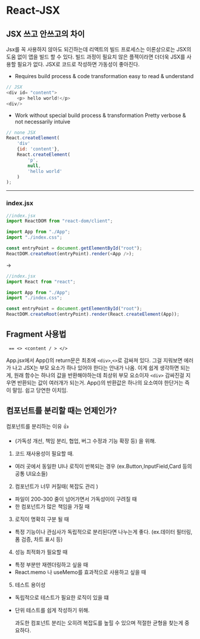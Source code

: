 # React-JSX

## JSX 쓰고 안쓰고의 차이

Jsx를 꼭 사용하지 않아도 되긴하는데 
리액트의 빌드 프로세스는 이론상으로는 JSX의 도움 없이 앱을 빌드 할 수 있다.
빌드 과정이 필요치 않은 플젝이라면 더더욱 JSX를 사용할 필요가 없다.
JSX로 코드로 작성하면 가동성이 좋아진다.

- Requires build process & code transformation
    easy to read & understand
```js
// JSX
<div id= "content">
    <p> hello world!</p>
<div/>
```
- Work without special build process & transformation
    Pretty verbose & not necessarily intuive
```js
// none JSX
React.createElement(
    'div'
    {id: 'content'},
    React.createElement(
        'p',
        null,
        'hello world'
    )
);
```

---
### index.jsx
```js
//index.jsx
import ReactDOM from "react-dom/client";

import App from "./App";
import "./index.css";

const entryPoint = document.getElementById("root");
ReactDOM.createRoot(entryPoint).render(<App />);
```

->

```js
//index.jsx
import React from "react";

import App from "./App";
import "./index.css";

const entryPoint = document.getElementById("root");
ReactDOM.createRoot(entryPoint).render(React.createElement(App));
```



## Fragment 사용법
     == <> <content / > </>
App.jsx에서 App()의 return문은 최초에 `<div>`,`<>`로 감싸져 있다.
그걸 지워보면 에러가 나고 JSX는 부모 요소가 하나 있어야 한다는 안내가 나옴.
이게 쉽게 생각하면 되는게,
원래 함수는 하나의 값을 반환해야하는데
최상위 부모 요소이자 `<div>` 감싸진걸 지우면 반환되는 값이 여러개가 되는거.
App()의 반환값은 하나의 요소여야 한단거는 즉 이 말임. 쉽고 당연한 이치임.

## 컴포넌트를 분리할 때는 언제인가?
컴포넌트를 분리하는 이유 👍
- (가독성 개선, 책임 분리, 협업, 버그 수정과 기능 확장 등) 을 위해.
1. 코드 재사용성이 필요할 때.
- 여러 곳에서 동일한 UI나 로직이 반복되는 경우 (ex.Button,InputField,Card 등의 공통 UI요소들)

2. 컴포넌트가 너무 커질때( 복잡도 관리 ) 
- 파일이 200-300 줄이 넘어가면서 가독성이이 구려질 때
- 한 컴포넌트가 많은 책임을 가질 때

3. 로직이 명확히 구분 될 때
- 특정 기능이나 관심사가 독립적으로 분리된다면 나누는게 좋다. (ex.데이터 필터링,폼 검증, 차트 표시 등)

4. 성능 최적화가 필요할 때
- 특정 부분만 재렌더링하고 싶을 때
- React.memo 나 useMemo를 효과적으로 사용하고 싶을 때

5. 테스트 용이성
- 독립적으로 테스트가 필요한 로직이 있을 떄
- 단위 테스트를 쉽게 작성하기 위해.

     과도한 컴포넌트 분리는 오히려 복잡도를 높힐 수 있으며 적절한 균형을 찾는게 중요하다.


